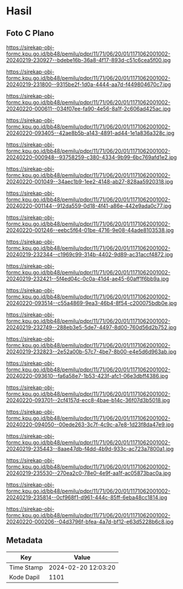 # Hasil

## Foto C Plano

https://sirekap-obj-formc.kpu.go.id/bb48/pemilu/pdpr/11/71/06/20/01/1171062001002-20240219-230927--bdebe16b-36a8-4f17-893d-c51c6cea5f00.jpg

https://sirekap-obj-formc.kpu.go.id/bb48/pemilu/pdpr/11/71/06/20/01/1171062001002-20240219-231800--9315be2f-1d0a-4444-aa7d-f449804670c7.jpg

https://sirekap-obj-formc.kpu.go.id/bb48/pemilu/pdpr/11/71/06/20/01/1171062001002-20240220-000611--034f07ee-fa90-4e56-8a1f-2c606ad425ac.jpg

https://sirekap-obj-formc.kpu.go.id/bb48/pemilu/pdpr/11/71/06/20/01/1171062001002-20240220-093405--42ae8b5b-a143-4891-ad44-1e1a836a328c.jpg

https://sirekap-obj-formc.kpu.go.id/bb48/pemilu/pdpr/11/71/06/20/01/1171062001002-20240220-000948--93758259-c380-4334-9b99-6bc769afd1e2.jpg

https://sirekap-obj-formc.kpu.go.id/bb48/pemilu/pdpr/11/71/06/20/01/1171062001002-20240220-001049--34aec1b9-1ee2-4148-ab27-828aa5920318.jpg

https://sirekap-obj-formc.kpu.go.id/bb48/pemilu/pdpr/11/71/06/20/01/1171062001002-20240220-001144--912da559-0d18-4f41-a86e-442e9ada0c77.jpg

https://sirekap-obj-formc.kpu.go.id/bb48/pemilu/pdpr/11/71/06/20/01/1171062001002-20240220-001246--eebc5f64-01be-4716-9e08-44ade8103538.jpg

https://sirekap-obj-formc.kpu.go.id/bb48/pemilu/pdpr/11/71/06/20/01/1171062001002-20240219-232344--c1969c99-314b-4402-9d89-ac31accf4872.jpg

https://sirekap-obj-formc.kpu.go.id/bb48/pemilu/pdpr/11/71/06/20/01/1171062001002-20240219-232421--5f4ed04c-0c0a-41d4-ae45-60aff1f6bb9a.jpg

https://sirekap-obj-formc.kpu.go.id/bb48/pemilu/pdpr/11/71/06/20/01/1171062001002-20240220-093514--c55a4869-9ea3-46b4-8f54-c200075bdb0e.jpg

https://sirekap-obj-formc.kpu.go.id/bb48/pemilu/pdpr/11/71/06/20/01/1171062001002-20240219-232749--288eb3e5-5de7-4497-8d00-760d56d2b752.jpg

https://sirekap-obj-formc.kpu.go.id/bb48/pemilu/pdpr/11/71/06/20/01/1171062001002-20240219-232823--2e52a00b-57c7-4be7-8b00-e4e5d6d963ab.jpg

https://sirekap-obj-formc.kpu.go.id/bb48/pemilu/pdpr/11/71/06/20/01/1171062001002-20240220-093610--fa6a58e7-1b53-423f-afc1-06e3dbff4386.jpg

https://sirekap-obj-formc.kpu.go.id/bb48/pemilu/pdpr/11/71/06/20/01/1171062001002-20240220-093701--2cf4157d-ecc8-4bae-b14c-36f07d3b5018.jpg

https://sirekap-obj-formc.kpu.go.id/bb48/pemilu/pdpr/11/71/06/20/01/1171062001002-20240220-094050--00ede263-3c7f-4c9c-a7e8-1d23f8da47e9.jpg

https://sirekap-obj-formc.kpu.go.id/bb48/pemilu/pdpr/11/71/06/20/01/1171062001002-20240219-235443--8aae47db-f4dd-4b9d-933c-ac723a7800a1.jpg

https://sirekap-obj-formc.kpu.go.id/bb48/pemilu/pdpr/11/71/06/20/01/1171062001002-20240219-235530--270ea2c0-78e0-4e9f-aa1f-ac05873bac0a.jpg

https://sirekap-obj-formc.kpu.go.id/bb48/pemilu/pdpr/11/71/06/20/01/1171062001002-20240219-235814--0cf968f1-d961-444c-85ff-6eba48cc1814.jpg

https://sirekap-obj-formc.kpu.go.id/bb48/pemilu/pdpr/11/71/06/20/01/1171062001002-20240220-000206--04d3796f-bfea-4a7d-bf12-e63d5228b6c8.jpg


## Metadata

| Key        | Value               |
| ---------- | ------------------- |
| Time Stamp | 2024-02-20 12:03:20 |
| Kode Dapil | 1101                |



